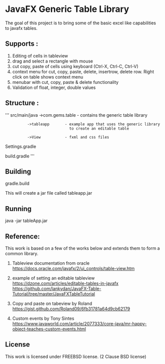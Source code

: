 # JavaFX Generic Table Library

The goal of this project is to bring some of the basic excel like capabilities to javafx tables.  

## Supports : 
1) Editing of cells in tableview
2) drag and select a rectangle with mouse
3) cut copy, paste of cells using keyboard (Ctrl-X, Ctrl-C, Ctrl-V)
4) context menu for cut, copy, paste, delete, insertrow, delete row.  Right click on table shows context menu
5) menubar with cut, copy, paste & delete functionality
6) Validation of float, integer, double values

## Structure : 
'''
src/main/java ->com.gems.table - contains the generic table library

              ->tableapp       - example app that uses the generic library 
                                 to create an editable table
                                 
              ->View           - fxml and css files 
              
Settings.gradle

build.gradle
'''

## Building

gradle.build

This will create a jar file called tableapp.jar

## Running

java -jar tableApp.jar

## Reference:
This work is based on a few of the works below and extends them to form a common library.

1) Tableview documentation from oracle 
https://docs.oracle.com/javafx/2/ui_controls/table-view.htm

2) example of setting an editable tableview
https://dzone.com/articles/editable-tables-in-javafx
https://github.com/lankydan/JavaFX-Table-Tutorial/tree/master/JavaFXTableTutorial

3) Copy and paste on tabeview by Roland
https://gist.github.com/Roland09/6fb31781a64d9cb62179

4) Custom events by Tony Sintes
https://www.javaworld.com/article/2077333/core-java/mr-happy-object-teaches-custom-events.html

## License
This work is licensed under FREEBSD license. (2 Clause BSD license)
